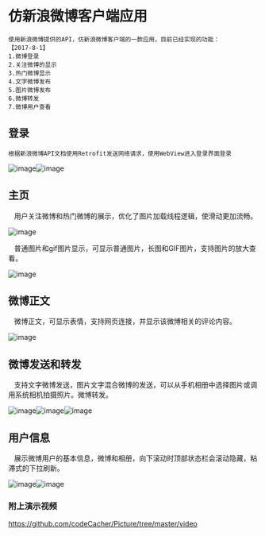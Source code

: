 仿新浪微博客户端应用
==
    使用新浪微博提供的API，仿新浪微博客户端的一款应用，目前已经实现的功能：
    【2017-8-1】
    1.微博登录
    2.关注微博的显示
    3.热门微博显示
    4.文字微博发布
    5.图片微博发布
    6.微博转发
    7.微博用户查看
## 登录
    根据新浪微博API文档使用Retrofit发送网络请求，使用WebView进入登录界面登录
![image](https://github.com/codeCacher/Picture/blob/7d0195bcefaa01359840811da3c963bc346c2bcd/thumb/Screenshot_2017-08-01-16-36-11.png?raw=true)![image](https://github.com/codeCacher/Picture/blob/7d0195bcefaa01359840811da3c963bc346c2bcd/thumb/Screenshot_2017-08-01-16-36-35.png?raw=true)
## 主页
    用户关注微博和热门微博的展示，优化了图片加载线程逻辑，使滑动更加流畅。
    
![image](https://github.com/codeCacher/Picture/blob/7d0195bcefaa01359840811da3c963bc346c2bcd/thumb/Screenshot_2017-08-01-16-37-08.png)

    普通图片和gif图片显示，可显示普通图片，长图和GIF图片，支持图片的放大查看。
    
![image](https://raw.githubusercontent.com/codeCacher/Picture/7a1d9b60cecd882211c8d7950920d722b323a23c/thumb/Screenshot_2017-08-02-14-32-56.png)

## 微博正文

    微博正文，可显示表情，支持网页连接，并显示该微博相关的评论内容。
    
![image](https://raw.githubusercontent.com/codeCacher/Picture/14680a24ceea93a8c02feb45452842b48b155329/thumb/Screenshot_2017-08-02-14-42-18.png)

## 微博发送和转发

    支持文字微博发送，图片文字混合微博的发送，可以从手机相册中选择图片或调用系统相机拍摄照片。微博转发。
    
![image](https://github.com/codeCacher/Picture/blob/master/thumb/Screenshot_2017-08-01-16-38-51.png)![image](https://github.com/codeCacher/Picture/blob/master/thumb/Screenshot_2017-08-01-16-38-39.png?raw=true)![image](https://raw.githubusercontent.com/codeCacher/Picture/c4cc3e93d70242e235a750daf978cffc31685934/thumb/Screenshot_2017-08-02-14-48-42.png)

## 用户信息

    展示微博用户的基本信息，微博和相册，向下滚动时顶部状态栏会滚动隐藏，粘滞式的下拉刷新。
    
![image](https://github.com/codeCacher/Picture/blob/master/thumb/Screenshot_2017-08-01-16-37-38.png?raw=true)![image](https://github.com/codeCacher/Picture/blob/master/thumb/Screenshot_2017-08-01-16-37-33.png?raw=true)

### 附上演示视频
https://github.com/codeCacher/Picture/tree/master/video
